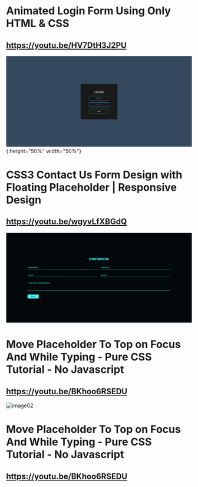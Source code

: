 # Animated Login Form Using Only HTML & CSS
## https://youtu.be/HV7DtH3J2PU
![image01](./01.png){:height="50%" width="50%"}

# CSS3 Contact Us Form Design with Floating Placeholder | Responsive Design
## https://youtu.be/wgyvLfXBGdQ
![image02](./02.png)

# Move Placeholder To Top on Focus And While Typing - Pure CSS Tutorial - No Javascript
## https://youtu.be/BKhoo6RSEDU
![image02](./03.png)

# Move Placeholder To Top on Focus And While Typing - Pure CSS Tutorial - No Javascript
## https://youtu.be/BKhoo6RSEDU